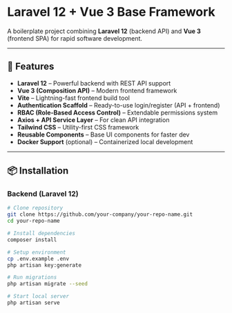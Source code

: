 # Laravel 12 + Vue 3 Base Framework

A boilerplate project combining **Laravel 12** (backend API) and **Vue 3** (frontend SPA) for rapid software development.  

---

## 🚀 Features
- **Laravel 12** – Powerful backend with REST API support
- **Vue 3 (Composition API)** – Modern frontend framework
- **Vite** – Lightning-fast frontend build tool
- **Authentication Scaffold** – Ready-to-use login/register (API + frontend)
- **RBAC (Role-Based Access Control)** – Extendable permissions system
- **Axios + API Service Layer** – For clean API integration
- **Tailwind CSS** – Utility-first CSS framework
- **Reusable Components** – Base UI components for faster dev
- **Docker Support** (optional) – Containerized local development

---

## 📦 Installation

### Backend (Laravel 12)
```bash
# Clone repository
git clone https://github.com/your-company/your-repo-name.git
cd your-repo-name

# Install dependencies
composer install

# Setup environment
cp .env.example .env
php artisan key:generate

# Run migrations
php artisan migrate --seed

# Start local server
php artisan serve

